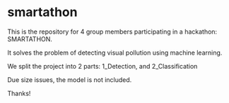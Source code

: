 # smartathon


This is the repository for 4 group members participating in a hackathon: SMARTATHON.

It solves the problem of detecting visual pollution using machine learning.

We split the project into 2 parts: 1_Detection, and 2_Classification

Due size issues, the model is not included.

Thanks!
